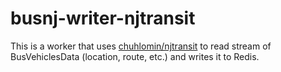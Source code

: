 # busnj-writer-njtransit

This is a worker that uses [chuhlomin/njtransit](https://github.com/chuhlomin/njtransit) to read stream of BusVehiclesData (location, route, etc.) and writes it to Redis.
